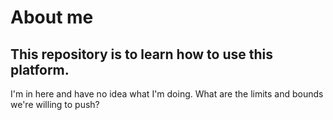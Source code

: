 # About me

## This repository is to learn how to use this platform. 

<!--
Not really sure how to use all of this.
funny because I need way more sections.
1. be a good steward
2. Take your time
3. listen with your ears first
4. then listen with your mind
5. lastly your heart
6. always pray and keep big GOD first
7. you never know hoe long you have from your last prayer
8. take time to think and develop
9. all of this and I'm still not at the bottom
--!>

I'm in here and have no idea what I'm doing.
What are the limits and bounds we're willing to push?
